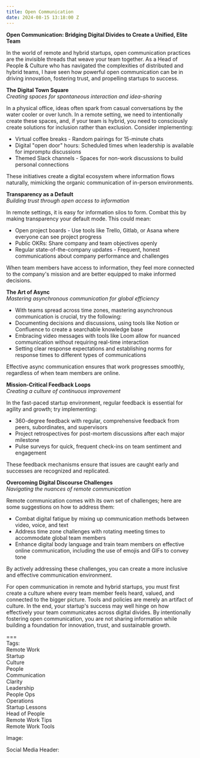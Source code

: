 ```yaml
---
title: Open Communication
date: 2024-08-15 13:18:00 Z
---
```


**Open Communication: Bridging Digital Divides to Create a Unified, Elite Team**

In the world of remote and hybrid startups, open communication practices are the invisible threads that weave your team together. As a Head of People & Culture who has navigated the complexities of distributed and hybrid teams, I have seen how powerful open communication can be in driving innovation, fostering trust, and propelling startups to success.

**The Digital Town Square**  
*Creating spaces for spontaneous interaction and idea-sharing*

In a physical office, ideas often spark from casual conversations by the water cooler or over lunch. In a remote setting, we need to intentionally create these spaces, and, if your team is hybrid, you need to consciously create solutions for inclusion rather than exclusion. Consider implementing:

* Virtual coffee breaks \- Random pairings for 15-minute chats  
* Digital "open door" hours: Scheduled times when leadership is available for impromptu discussions  
* Themed Slack channels \- Spaces for non-work discussions to build personal connections

These initiatives create a digital ecosystem where information flows naturally, mimicking the organic communication of in-person environments.

**Transparency as a Default**  
*Building trust through open access to information*

In remote settings, it is easy for information silos to form. Combat this by making transparency your default mode. This could mean:

* Open project boards \- Use tools like Trello, Gitlab, or Asana where everyone can see project progress  
* Public OKRs: Share company and team objectives openly  
* Regular state-of-the-company updates \- Frequent, honest communications about company performance and challenges

When team members have access to information, they feel more connected to the company's mission and are better equipped to make informed decisions.

**The Art of Async**  
*Mastering asynchronous communication for global efficiency*

* With teams spread across time zones, mastering asynchronous communication is crucial, try the following:  
* Documenting decisions and discussions, using tools like Notion or Confluence to create a searchable knowledge base  
* Embracing video messages with tools like Loom allow for nuanced communication without requiring real-time interaction  
* Setting clear response expectations and establishing norms for response times to different types of communications

Effective async communication ensures that work progresses smoothly, regardless of when team members are online.

**Mission-Critical Feedback Loops**  
*Creating a culture of continuous improvement*

In the fast-paced startup environment, regular feedback is essential for agility and growth; try implementing:

* 360-degree feedback with regular, comprehensive feedback from peers, subordinates, and supervisors  
* Project retrospectives for post-mortem discussions after each major milestone  
* Pulse surveys for quick, frequent check-ins on team sentiment and engagement

These feedback mechanisms ensure that issues are caught early and successes are recognized and replicated.

**Overcoming Digital Discourse Challenges**  
*Navigating the nuances of remote communication*

Remote communication comes with its own set of challenges; here are some suggestions on how to address them:

* Combat digital fatigue by mixing up communication methods between video, voice, and text  
* Address time zone challenges with rotating meeting times to accommodate global team members  
* Enhance digital body language and train team members on effective online communication, including the use of emojis and GIFs to convey tone

By actively addressing these challenges, you can create a more inclusive and effective communication environment.

For open communication in remote and hybrid startups, you must first create a culture where every team member feels heard, valued, and connected to the bigger picture. Tools and policies are merely an artifact of culture. In the end, your startup's success may well hinge on how effectively your team communicates across digital divides. By intentionally fostering open communication, you are not sharing information while building a foundation for innovation, trust, and sustainable growth.

\===  
Tags:  
Remote Work  
Startup  
Culture  
People  
Communication  
Clarity  
Leadership  
People Ops  
Operations  
Startup Lessons  
Head of People  
Remote Work Tips  
Remote Work Tools

Image:

Social Media Header:  
